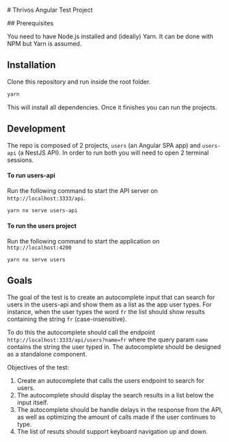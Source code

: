 
# Thrivos Angular Test Project

## Prerequisites

You need to have Node.js installed and (ideally) Yarn. It can be done with NPM but Yarn is assumed.

## Installation

Clone this repository and run inside the root folder.

```bash
yarn
```

This will install all dependencies. Once it finishes you can run the projects.

## Development

The repo is composed of 2 projects, `users` (an Angular SPA app) and `users-api` (a NestJS API). In order to run both you will need to open 2 terminal sessions.

#### To run users-api

Run the following command to start the API server on `http://localhost:3333/api`.

```bash
yarn nx serve users-api
```

#### To run the users project

Run the following command to start the application on `http://localhost:4200`

```
yarn nx serve users
```

## Goals

The goal of the test is to create an autocomplete input that can search for users in the users-api and show them as a list as the app user types. For instance, when the user types the word `fr` the list should show results containing the string `fr` (case-insensitive).

To do this the autocomplete should call the endpoint `http://localhost:3333/api/users?name=fr` where the query param `name` contains the string the user typed in. The autocomplete should be designed as a standalone component.

Objectives of the test:
1. Create an autocomplete that calls the users endpoint to search for users.
2. The autocomplete should display the search results in a list below the input itself.
3. The autocomplete should be handle delays in the response from the API, as well as optimizing the amount of calls made if the user continues to type.
4. The list of resuts should support keyboard navigation up and down.